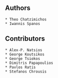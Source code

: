## Authors
    * Theo Chatzimichos
    * Iwannis Spanos

## Contributors
    * Alex-P. Natsios
    * George Koutsikos
    * George Tsiokos
    * Dimitris Papapoulios
    * Pavlos Ratis
    * Stefanos Chrousis
